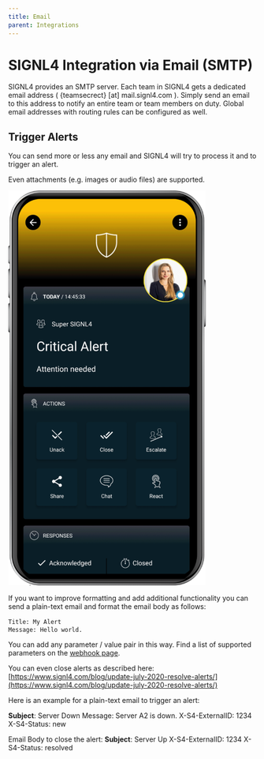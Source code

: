 ```yaml
---
title: Email
parent: Integrations
---
```


# SIGNL4 Integration via Email (SMTP)

SIGNL4 provides an SMTP server. Each team in SIGNL4 gets a dedicated email address ( {teamsecrect} [at] mail.signl4.com ). Simply send an email to this address to notify an entire team or team members on duty. Global email addresses with routing rules can be configured as well.

## Trigger Alerts

You can send more or less any email and SIGNL4 will try to process it and to trigger an alert.

Even attachments (e.g. images or audio files) are supported.

![SIGNL4 Alert](signl4-alert.png)

If you want to improve formatting and add additional functionality you can send a plain-text email and format the email body as follows:

```
Title: My Alert
Message: Hello world.
```

You can add any parameter / value pair in this way. Find a list of supported parameters on the [webhook page](https://docs.signl4.com/integrations/webhook/webhook.html).

You can even close alerts as described here: [https://www.signl4.com/blog/update-july-2020-resolve-alerts/](https://www.signl4.com/blog/update-july-2020-resolve-alerts/)

Here is an example for a plain-text email to trigger an alert:

**Subject**: Server Down
Message: Server A2 is down.
X-S4-ExternalID: 1234
X-S4-Status: new


Email Body to close the alert:
**Subject**: Server Up
X-S4-ExternalID: 1234
X-S4-Status: resolved
